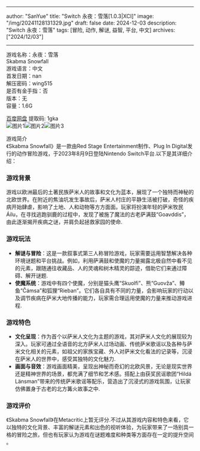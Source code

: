 
---
author: "SanYue"
title: "Switch 永夜：雪落[1.0.3|XCI]"
image: "/img/20241128131329.jpg"
draft: false
date: 2024-12-03
description: "Switch 永夜：雪落"
tags: [冒险, 动作, 解谜, 益智, 平台, 中文]
archives: ["2024/12/03"]

---

游戏名称：永夜：雪落   
Skabma Snowfall    
游戏语言：中文  
首发日期：nan  
解压密码：wing515  
是否有金手指：否  
版本：无   
容量：1.6G

[百度网盘](https://pan.baidu.com/s/1phSyUPHsEmzU8o9ry36YOA) 提取码: 1gka  
![图片1](/img/9037ca.jpg)![图片2](/img/dacb40.jpg)![图片3](/img/a2cbaf.jpg)  

游戏简介  
《Skabma Snowfall》是一款由Red Stage Entertainment制作、Plug In Digital发行的动作冒险游戏，于2023年8月9日登陆Nintendo Switch平台.以下是其详细介绍：

### 游戏背景
游戏以欧洲最后的土著民族萨米人的故事和文化为蓝本，展现了一个独特而神秘的北欧世界。在附近的焦油坑发生事故后，萨米人村庄的平静生活被打破，奇怪的疾病开始肆虐，影响了土地、人和动物等方方面面。玩家将扮演年轻的萨米牧民Áilu，在寻找逃跑驯鹿的过程中，发现了被施了魔法的古老萨满鼓“Goavddis”，由此逐渐揭开疾病之谜，并肩负起拯救家园的使命.

### 游戏玩法
- **解谜与冒险**：这是一款叙事式第三人称冒险游戏，玩家需要运用智慧解决各种环境谜题和平台挑战。例如，利用萨满鼓和使魔的力量揭露北极自然中看不见的元素，跟随通往收藏品、人的灵魂和树木精灵的踪迹，借助它们来通过障碍、解开谜题.
- **使魔系统**：游戏中有四个使魔，分别是猫头鹰“Skuolfi”、熊“Guovža”、鳟鱼“Čámsa”和狐狸“Rieban”。它们各自具有不同的力量，会影响玩家的行动以及调节疾病在萨米大地传播的能力，玩家需合理运用使魔的力量来推动游戏进程.

### 游戏特色
- **文化呈现**：作为首个以萨米人文化为主题的游戏，其对萨米人文化的展现较为深入。玩家可通过全语音的北方萨米人过场动画、传统萨米歌谣以及各种与萨米文化相关的元素，如祖父的家族宝藏、外人对萨米文化看法的记录等，沉浸在萨米人的世界中，感受其独特的文化魅力.
- **画面与音效**：游戏画面精美，呈现出神秘而奇幻的北欧风景，无论是现实世界还是精神世界的场景，都充满了细节和艺术感。搭配上由获奖民谣歌团“Hildá Länsman”带来的传统萨米歌谣等配乐，营造出了沉浸式的游戏氛围，让玩家仿佛置身于古老的北方篝火故事之中.

### 游戏评价
《Skabma Snowfall》在Metacritic上暂无评分.不过从其游戏内容和特色来看，它以独特的文化背景、丰富的解谜元素和出色的视听体验，为玩家带来了一场别具一格的冒险之旅，但也有玩家认为游戏在谜题难度和种类等方面存在一定的提升空间 。
 
